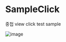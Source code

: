 # SampleClick
중첩 view click test sample

![image](https://user-images.githubusercontent.com/438869/137068211-e22a9f97-b875-4bab-89d4-d7efa2fb7430.png)
